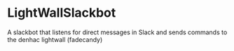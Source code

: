 # LightWallSlackbot
A slackbot that listens for direct messages in Slack and sends commands to the denhac lightwall (fadecandy)
